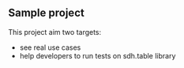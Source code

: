 Sample project
--------------

This project aim two targets:

- see real use cases 
- help developers to run tests on sdh.table library


